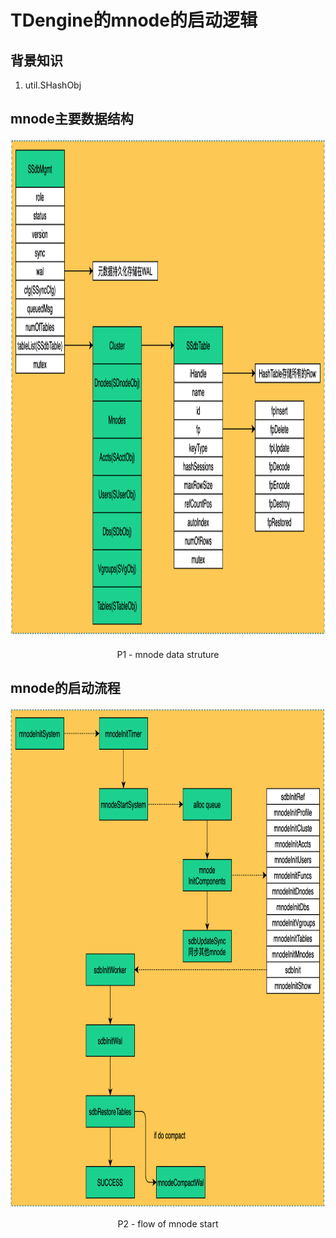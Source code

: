 # TDengine的mnode的启动逻辑

## 背景知识
1. util.SHashObj

## mnode主要数据结构
<p align="center">
  <img width="1153" height = "800" src="https://github.com/lj-211/article/blob/master/res/asc-img/%5BPart.04.A.TDengine-why_TDengine_start_slow_when_too_many_ddl_accumulated%5D%20P1%20-%20Data%20Structure.png?raw=true" alt="data">
</p>
<p align="center">P1 - mnode data struture</p>

## mnode的启动流程
<p align="center">
  <img width="900" height = "800" src="https://github.com/lj-211/article/blob/master/res/asc-img/%5BPart.04.A.TDengine-why_TDengine_start_slow_when_too_many_ddl_accumulated%5D%20P2%20-%20Start%20of%20mnode.png?raw=true" alt="flow">
</p>
<p align="center">P2 - flow of mnode start</p>
